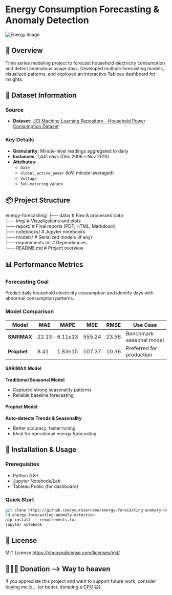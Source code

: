 # Energy Consumption Forecasting & Anomaly Detection

![Energy Image](https://cdn-icons-png.flaticon.com/512/1642/1642708.png)

## 📌 Overview
Time series modeling project to forecast household electricity consumption and detect anomalous usage days. Developed multiple forecasting models, visualized patterns, and deployed an interactive Tableau dashboard for insights.

## 📂 Dataset Information

### Source
- **Dataset**: [UCI Machine Learning Repository - Household Power Consumption Dataset](https://archive.ics.uci.edu/ml/datasets/individual+household+electric+power+consumption)

### Key Details
- **Granularity**: Minute-level readings aggregated to daily  
- **Instances**: 1,441 days (Dec 2006 – Nov 2010)
- **Attributes**:
  - `Date`
  - `Global_active_power` (kW, minute-averaged)
  - `Voltage`
  - `Sub-metering` values

## 📦 Project Structure

energy-forecasting/
├── data/                   # Raw & processed data  
├── img/                    # Visualizations and plots  
├── report/                 # Final reports (PDF, HTML, Markdown)  
├── notebooks/              # Jupyter notebooks  
├── models/                 # Serialized models (if any)  
├── requirements.txt        # Dependencies  
└── README.md               # Project overview  

## 📊 Performance Metrics

### Forecasting Goal
Predict daily household electricity consumption and identify days with abnormal consumption patterns.

### Model Comparison

| Model | MAE | MAPE | MSE | RMSE | Use Case |
|-------|-----|------|-----|------|----------|
| **SARIMAX** | 22.13 | 6.11e13 | 555.24 | 23.56 | Benchmark seasonal model |
| **Prophet** | 8.41 | 1.83e15 | 107.37 | 10.36 | Preferred for production |

#### SARIMAX Model
**Traditional Seasonal Model**  
- Captured strong seasonality patterns  
- Reliable baseline forecasting

#### Prophet Model  
**Auto-detects Trends & Seasonality**  
- Better accuracy, faster tuning  
- Ideal for operational energy forecasting

## 🚀 Installation & Usage

### Prerequisites
- Python 3.8+
- Jupyter Notebook/Lab
- Tableau Public (for dashboard)

### Quick Start
```bash
git clone https://github.com/yourusername/energy-forecasting-anomaly-detection.git
cd energy-forecasting-anomaly-detection
pip install -r requirements.txt
jupyter notebook
```

## 📜 License
MIT License https://choosealicense.com/licenses/mit/


## 🧚🏼‍♂️ Donation --> Way to heaven
If you appreciate this project and want to support future work, consider buying me [☕](https://buymeacoffee.com/prasadpandp)... (or better, donating a [GPU](https://www.amazon.in/gp/cart/view.html?ref_=nav_cart) 😆).
